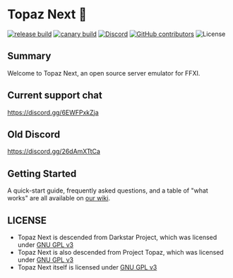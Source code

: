 # Topaz Next 💎

[![release build](https://img.shields.io/github/workflow/status/topaz-next/topaz/build/release?label=release)](https://github.com/topaz-next/topaz/actions?query=workflow%3Abuild+branch%3Arelease)
[![canary build](https://img.shields.io/github/workflow/status/topaz-next/topaz/build/canary?label=canary)](https://github.com/topaz-next/topaz/actions?query=workflow%3Abuild+branch%3Acanary)
[![Discord](https://img.shields.io/discord/785766425829572608.svg?label=discord&logo=discord)](https://discord.gg/YvM9mDHGKb)
[![GitHub contributors](https://img.shields.io/github/contributors/topaz-next/topaz.svg)](https://GitHub.com/topaz-next/topaz/graphs/contributors/)
![License](https://img.shields.io/github/license/topaz-next/topaz)

## Summary
Welcome to Topaz Next, an open source server emulator for FFXI.

## Current support chat
https://discord.gg/6EWFPxkZja

## Old Discord
https://discord.gg/26dAmXTtCa

## Getting Started

A quick-start guide, frequently asked questions, and a table of "what works" are all available on [our wiki](https://github.com/topaz-next/topaz/wiki).

## LICENSE

- Topaz Next is descended from Darkstar Project, which was licensed under [GNU GPL v3](https://github.com/topaz-next/topaz/blob/release/LICENSE)
- Topaz Next is also descended from Project Topaz, which was licensed under [GNU GPL v3](https://github.com/topaz-next/topaz/blob/release/LICENSE)
- Topaz Next itself is licensed under [GNU GPL v3](https://github.com/topaz-next/topaz/blob/release/LICENSE)
